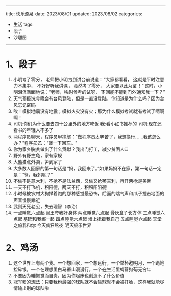 
---
title: 快乐源泉
date: 2023/08/01
updated: 2023/08/02
categories:
  - 生活
tags:
  - 段子
  - 沙雕图
---

# 1、段子

1. 小明考了零分， 老师把小明拽到讲台前说道：“大家都看看， 这就是平时注意力不集中， 不好好听我讲课， 竟然考了零分， 大家要以此为鉴！” 这时，小明泪流满面地说：“老师，啥时候考的试呀， 下回能不能到门外通知我一下？”
2. 天气预报说今晚会有台风登陆，但是一直没登陆，你知道是为什么吗？因为台风忘记密码
3. 唉！模拟地震没有地震；模拟火灾没有火；那为什么模拟考试就有考试了啊啊啊！
4. 司机:你们为什么要去四十公里外的地方吃饭 我:看小红书推荐的 司机:现在还看书的年轻人不多了
5. 两程序员聊天，程序员甲抱怨："做程序员太辛苦了，我想换行……我该怎么办？"程序员乙："敲一下回车。"
6. 你为家乡脱贫做出了什么贡献？我出门打工，减少贫困人口
7. 野外有野生龟，家有家规
8. 大熊猫点外卖，笋到家了
9. 大多数人回家的第一句话是“妈，我回来了。”如果妈妈不在家，第一句话一定是：“爸，我妈呢？”
10. 不偷不是意大利，不抢不是法兰西，又偷又抢英吉利，再开两枪是美帝
11. 一天不打飞机，积阳德，两天不打，积积阳阳德
12. 小时候被农村大狗撵着跑的那种感觉最恐怖，后面的喘气声和爪子撞击地面的声音慢慢靠近
13. 武则天死老公，失去理智（李治）
14. 一点睡觉六点起 阎王夸我好身体 两点睡觉六点起 骨灰盒子长方体 三点睡觉六点起 墓碑和我绑一起 四点睡觉六点起 墙上挂着我自己 五点睡觉六点起 天堂之旅我和你 今天疯狂熬夜 明天极乐世界



# 2、鸡汤
1. 这个世界上有两个我。一个想回家，一个想远行，一个举杯邀明月，一个跪地捡碎银。一个在理想里白马春山漫漫行，一个在生活里蝇营狗苟无穷年
2. 不要因为睡懒觉而自责，因为你起床也创造不了什么价值
3. 冠军粉的想法：只要我粉最强的球队就不会输球就不会被打脸，这样我就能尽情输出别的球队啦
